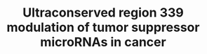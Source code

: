 ---
annotations:
- type: Pathway Ontology
  value: microRNA pathway
- type: Pathway Ontology
  value: cancer pathway
- type: Disease Ontology
  value: cancer
authors:
- Khanspers
- Fehrhart
description: The TP53-uc.339-miRNA-CCNE2 network. TP53 directly inhibits the expression
  of ultraconserved region 339 (us339). Ultraconserved region 339 functions as an
  “entrapper” for CCNE2 targeting miR-339, -663b, and -95 leading to up-regulation
  of CCNE2 and increased tumor growth and migration.
last-edited: 2019-11-29
organisms:
- Homo sapiens
redirect_from:
- /index.php/Pathway:WP4284
- /instance/WP4284
schema-jsonld:
- '@context': https://schema.org/
  '@id': https://wikipathways.github.io/pathways/WP4284.html
  '@type': Dataset
  creator:
    '@type': Organization
    name: WikiPathways
  description: The TP53-uc.339-miRNA-CCNE2 network. TP53 directly inhibits the expression
    of ultraconserved region 339 (us339). Ultraconserved region 339 functions as an
    “entrapper” for CCNE2 targeting miR-339, -663b, and -95 leading to up-regulation
    of CCNE2 and increased tumor growth and migration.
  keywords:
  - (Entraper1)
  - MIR95
  - MIR663B
  - TP53
  - MIR339
  - CCNE2
  - uc339
  license: CC0
  name: Ultraconserved region 339 modulation of tumor suppressor microRNAs in cancer
seo: CreativeWork
title: Ultraconserved region 339 modulation of tumor suppressor microRNAs in cancer
wpid: WP4284
---